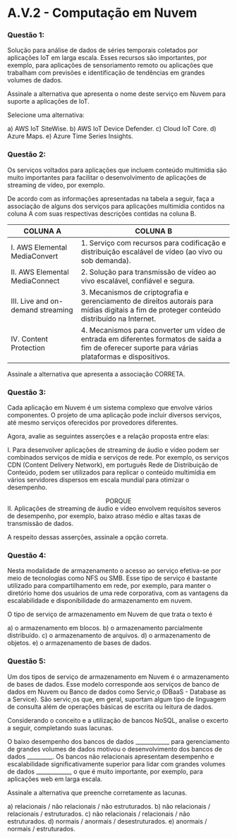 ﻿# A.V.2 - Computação em Nuvem

### Questão 1:
Solução para análise de dados de séries temporais coletados por aplicações IoT em larga escala. Esses recursos são importantes, por exemplo, para aplicações de sensoriamento remoto ou aplicações que trabalham com previsões e identificação de tendências em grandes volumes de dados.

Assinale a alternativa que apresenta o nome deste serviço em Nuvem para suporte a aplicações de IoT.

Selecione uma alternativa:

a) AWS IoT SiteWise.
b) AWS IoT Device Defender.
c) Cloud IoT Core.
d) Azure Maps.
e) Azure Time Series Insights.


### Questão 2:
Os serviços voltados para aplicações que incluem conteúdo multimídia são muito importantes para facilitar o desenvolvimento de aplicações de streaming de vídeo, por exemplo.

De acordo com as informações apresentadas na tabela a seguir, faça a associação de alguns dos serviços para aplicações multimídia contidos na coluna A com suas respectivas descrições contidas na coluna B.

| COLUNA A | COLUNA B |
|----------|----------|
| I. AWS Elemental MediaConvert| 1. Serviço com recursos para codificação e distribuição escalável de vídeo (ao vivo ou sob demanda).|
| II. AWS Elemental MediaConnect| 2.  Solução para transmissão de vídeo ao vivo escalável, confiável e segura.|
| III. Live and on- demand streaming| 3.   Mecanismos de criptografia e gerenciamento de direitos autorais para mídias digitais a fim de proteger conteúdo distribuído na Internet.|
| IV. Content Protection| 4. Mecanismos para converter um vídeo de entrada em diferentes formatos de saída a fim de oferecer suporte para várias plataformas e dispositivos.|

Assinale a alternativa que apresenta a associação CORRETA.


### Questão 3:
Cada aplicação em Nuvem é um sistema complexo que envolve vários componentes. O projeto de uma aplicação pode incluir diversos serviços, até mesmo serviços oferecidos por provedores diferentes.

Agora, avalie as seguintes asserções e a relação proposta entre elas:

I. Para desenvolver aplicações de streaming de áudio e vídeo podem ser combinados serviços de mídia e serviços de rede. Por exemplo, os serviços CDN (Content Delivery Network), em português Rede de Distribuição de Conteúdo, podem ser utilizados para replicar o conteúdo multimídia em vários servidores dispersos em escala mundial para otimizar o desempenho.
<center>PORQUE</center>
II. Aplicações de streaming de áudio e vídeo envolvem requisitos severos de desempenho, por exemplo, baixo atraso médio e altas taxas de transmissão de dados.

A respeito dessas asserções, assinale a opção correta.


### Questão 4:
Nesta modalidade de armazenamento o acesso ao serviço efetiva-se por meio de tecnologias como NFS ou SMB. Esse tipo de serviço é bastante utilizado para compartilhamento em rede, por exemplo, para manter o diretório home dos usuários de uma rede corporativa, com as vantagens da escalabilidade e disponibilidade do armazenamento em nuvem.

O tipo de serviço de armazenamento em Nuvem de que trata o texto é

a) o armazenamento em blocos.
b) o armazenamento parcialmente distribuído.
c) o armazenamento de arquivos.
d) o armazenamento de objetos.
e) o armazenamento de bases de dados.


### Questão 5:
Um dos tipos de serviço de armazenamento em Nuvem é o armazenamento de bases de dados. Esse modelo corresponde aos serviços de banco de dados em Nuvem ou Banco de dados como Servic¸o (DBaaS - Database as a Service). São servic¸os que, em geral, suportam algum tipo de linguagem de consulta além de operações básicas de escrita ou leitura de dados.

Considerando o conceito e a utilização de bancos NoSQL, analise o excerto a seguir, completando suas lacunas.

O baixo desempenho dos bancos de dados ____________ para gerenciamento de grandes volumes de dados motivou o desenvolvimento dos bancos de dados _________. Os bancos não relacionais apresentam desempenho e escalabilidade significativamente superior para lidar com grandes volumes de dados ____________, o que é muito importante, por exemplo, para aplicações web em larga escala.

Assinale a alternativa que preenche corretamente as lacunas.

a) relacionais / não relacionais / não estruturados.
b) não relacionais / relacionais / estruturados.
c) não relacionais / relacionais / não estruturados.
d) normais / anormais / desestruturados.
e) anormais /  normais / estruturados.
